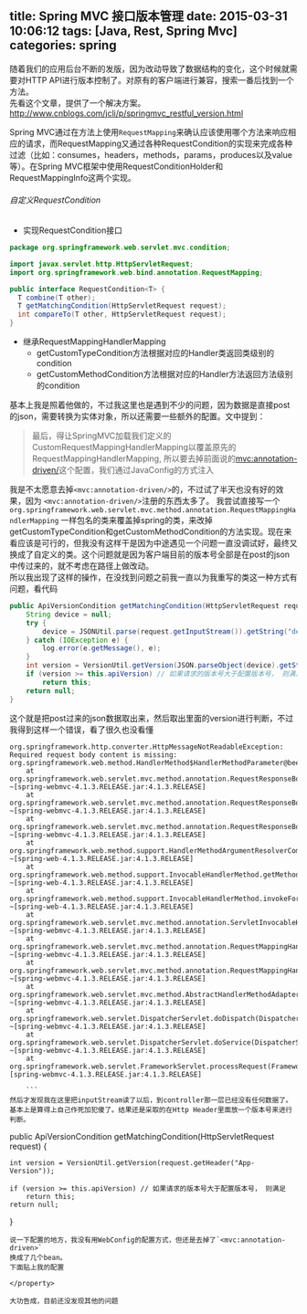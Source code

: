 title: Spring MVC 接口版本管理
date: 2015-03-31 10:06:12
tags: [Java, Rest, Spring Mvc]
categories: spring
---

随着我们的应用后台不断的发版，因为改动导致了数据结构的变化，这个时候就需要对HTTP API进行版本控制了。对原有的客户端进行兼容，搜索一番后找到一个方法。		
先看这个文章，提供了一个解决方案。
http://www.cnblogs.com/jcli/p/springmvc_restful_version.html

Spring MVC通过在方法上使用`RequestMapping`来确认应该使用哪个方法来响应相应的请求，而RequestMapping又通过各种RequestCondition的实现来完成各种过滤（比如：consumes，headers，methods，params，produces以及value等）。在Spring MVC框架中使用RequestConditionHolder和RequestMappingInfo这两个实现。
			
######  自定义RequestCondition
* 实现RequestCondition接口

```java
package org.springframework.web.servlet.mvc.condition;

import javax.servlet.http.HttpServletRequest;
import org.springframework.web.bind.annotation.RequestMapping;

public interface RequestCondition<T> {
  T combine(T other);
  T getMatchingCondition(HttpServletRequest request);
  int compareTo(T other, HttpServletRequest request);
}
```
* 继承RequestMappingHandlerMapping
  - getCustomTypeCondition方法根据对应的Handler类返回类级别的condition
  - getCustomMethodCondition方法根据对应的Handler方法返回方法级别的condition

<!--more-->
基本上我是照着他做的，不过我这里也是遇到不少的问题，因为数据是直接post的json，需要转换为实体对象，所以还需要一些额外的配置。文中提到：

>最后，得让SpringMVC加载我们定义的CustomRequestMappingHandlerMapping以覆盖原先的RequestMappingHandlerMapping, 所以要去掉前面说的<mvc:annotation-driven/>这个配置，我们通过JavaConfig的方式注入

我是不太愿意去掉`<mvc:annotation-driven/>`的，不过试了半天也没有好的效果，因为
`<mvc:annotation-driven/>`注册的东西太多了。
我尝试直接写一个`org.springframework.web.servlet.mvc.method.annotation.RequestMappingHandlerMapping` 一样包名的类来覆盖掉spring的类，来改掉getCustomTypeCondition和getCustomMethodCondition的方法实现。现在来看应该是可行的，但我没有这样干是因为中途遇见一个问题一直没调试好，最终又换成了自定义的类。这个问题就是因为客户端目前的版本号全部是在post的json中传过来的，就不考虑在路径上做改动。	
所以我出现了这样的操作，在没找到问题之前我一直以为我重写的类这一种方式有问题，看代码

```java
public ApiVersionCondition getMatchingCondition(HttpServletRequest request) {
    String device = null;
    try {
        device = JSONUtil.parse(request.getInputStream()).getString("device");
    } catch (IOException e) {
        log.error(e.getMessage(), e);
    }
    int version = VersionUtil.getVersion(JSON.parseObject(device).getString("app_ver"));
    if (version >= this.apiVersion) // 如果请求的版本号大于配置版本号， 则满足
        return this;
    return null;
}
```

这个就是把post过来的json数据取出来，然后取出里面的version进行判断，不过我得到这样一个错误，看了很久也没看懂
```
org.springframework.http.converter.HttpMessageNotReadableException: Required request body content is missing: org.springframework.web.method.HandlerMethod$HandlerMethodParameter@bee0537e
	at org.springframework.web.servlet.mvc.method.annotation.RequestResponseBodyMethodProcessor.handleEmptyBody(RequestResponseBodyMethodProcessor.java:189) ~[spring-webmvc-4.1.3.RELEASE.jar:4.1.3.RELEASE]
	at org.springframework.web.servlet.mvc.method.annotation.RequestResponseBodyMethodProcessor.readWithMessageConverters(RequestResponseBodyMethodProcessor.java:170) ~[spring-webmvc-4.1.3.RELEASE.jar:4.1.3.RELEASE]
	at org.springframework.web.servlet.mvc.method.annotation.RequestResponseBodyMethodProcessor.resolveArgument(RequestResponseBodyMethodProcessor.java:105) ~[spring-webmvc-4.1.3.RELEASE.jar:4.1.3.RELEASE]
	at org.springframework.web.method.support.HandlerMethodArgumentResolverComposite.resolveArgument(HandlerMethodArgumentResolverComposite.java:77) ~[spring-web-4.1.3.RELEASE.jar:4.1.3.RELEASE]
	at org.springframework.web.method.support.InvocableHandlerMethod.getMethodArgumentValues(InvocableHandlerMethod.java:162) ~[spring-web-4.1.3.RELEASE.jar:4.1.3.RELEASE]
	at org.springframework.web.method.support.InvocableHandlerMethod.invokeForRequest(InvocableHandlerMethod.java:129) ~[spring-web-4.1.3.RELEASE.jar:4.1.3.RELEASE]
	at org.springframework.web.servlet.mvc.method.annotation.ServletInvocableHandlerMethod.invokeAndHandle(ServletInvocableHandlerMethod.java:110) ~[spring-webmvc-4.1.3.RELEASE.jar:4.1.3.RELEASE]
	at org.springframework.web.servlet.mvc.method.annotation.RequestMappingHandlerAdapter.invokeHandleMethod(RequestMappingHandlerAdapter.java:777) ~[spring-webmvc-4.1.3.RELEASE.jar:4.1.3.RELEASE]
	at org.springframework.web.servlet.mvc.method.annotation.RequestMappingHandlerAdapter.handleInternal(RequestMappingHandlerAdapter.java:706) ~[spring-webmvc-4.1.3.RELEASE.jar:4.1.3.RELEASE]
	at org.springframework.web.servlet.mvc.method.AbstractHandlerMethodAdapter.handle(AbstractHandlerMethodAdapter.java:85) ~[spring-webmvc-4.1.3.RELEASE.jar:4.1.3.RELEASE]
	at org.springframework.web.servlet.DispatcherServlet.doDispatch(DispatcherServlet.java:943) ~[spring-webmvc-4.1.3.RELEASE.jar:4.1.3.RELEASE]
	at org.springframework.web.servlet.DispatcherServlet.doService(DispatcherServlet.java:877) ~[spring-webmvc-4.1.3.RELEASE.jar:4.1.3.RELEASE]
	at org.springframework.web.servlet.FrameworkServlet.processRequest(FrameworkServlet.java:966) [spring-webmvc-4.1.3.RELEASE.jar:4.1.3.RELEASE]
	
	```
然后才发现我在这里把inputStream读了以后，到controller那一层已经没有任何数据了。基本上是算得上自己作死加犯傻了。结果还是采取的在Http Header里面放一个版本号来进行判断。
```
public ApiVersionCondition getMatchingCondition(HttpServletRequest request) {

    int version = VersionUtil.getVersion(request.getHeader("App-Version"));

    if (version >= this.apiVersion) // 如果请求的版本号大于配置版本号， 则满足
        return this;
    return null;
}
```
说一下配置的地方，我没有用WebConfig的配置方式，但还是去掉了`<mvc:annotation-driven>`
换成了几个bean。
下面贴上我的配置
```
<!--RequestMapping解析器-->
<bean class="com.xiaomaihd.xueshaqu.version.CustomRequestMappingHandlerMapping">
    <property name="order" value="0"/>
    <property name="interceptors">
        <list>
            <ref bean="conversionServiceExposingInterceptor"/>
        </list>
    </property>
</bean>

<bean
        class="org.springframework.web.servlet.mvc.method.annotation.RequestMappingHandlerAdapter">
    <property name="webBindingInitializer">
        <bean
                class="org.springframework.web.bind.support.ConfigurableWebBindingInitializer">
            <property name="conversionService" ref="conversionService"/>
            <property name="validator" ref="validator"/>
        </bean>
    </property>
    <property name="messageConverters" ref="messageConverters">

    </property>
</bean>

<bean id="conversionService" class="org.springframework.format.support.FormattingConversionServiceFactoryBean"/>

<bean id="conversionServiceExposingInterceptor"
      class="org.springframework.web.servlet.handler.ConversionServiceExposingInterceptor">
    <constructor-arg ref="conversionService"/>
</bean>
```
大功告成，目前还没发现其他的问题